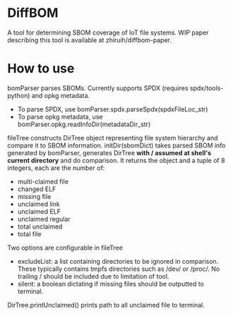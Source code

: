 DiffBOM 
====

A tool for determining SBOM coverage of IoT file systems. WIP paper describing this tool is available at zhiruih/diffbom-paper.

# How to use

bomParser parses SBOMs. Currently supports SPDX (requires spdx/tools-python) and opkg metadata.
- To parse SPDX, use bomParser.spdx.parseSpdx(spdxFileLoc_str) 
- To parse opkg metadata, use bomParser.opkg.readInfoDir(metadataDir_str)

fileTree constructs DirTree object representing file system hierarchy and compare it to SBOM information. initDir(sbomDict) takes parsed SBOM info generated by bomParser, generates DirTree **with / assumed at shell's current directory** and do comparison. It returns the object and a tuple of 8 integers, each are the number of:
- multi-claimed file
- changed ELF
- missing file
- unclaimed link
- unclaimed ELF
- unclaimed regular
- total unclaimed
- total file

Two options are configurable in fileTree
- excludeList: a list containing directories to be ignored in comparison. These typically contains tmpfs directories such as /dev/ or /proc/. No trailing / should be included due to limitation of tool. 
- silent: a boolean dictating if missing files should be outputted to terminal.

DirTree.printUnclaimed() prints path to all unclaimed file to terminal.
